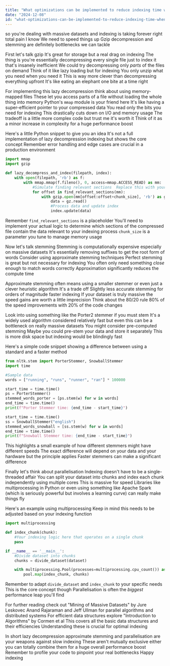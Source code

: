```yaml
---
title: "What optimizations can be implemented to reduce indexing time when processing large datasets, such as gzip decompression and stemming?"
date: "2024-12-08"
id: "what-optimizations-can-be-implemented-to-reduce-indexing-time-when-processing-large-datasets-such-as-gzip-decompression-and-stemming"
---
```


 so you're dealing with massive datasets and indexing is taking forever right  total pain I know  We need to speed things up  Gzip decompression and stemming are definitely bottlenecks we can tackle

First let's talk gzip  It's great for storage but a real drag on indexing  The thing is you're essentially decompressing every single file just to index it that's insanely inefficient  We could try decompressing only *parts* of the files on demand  Think of it like lazy loading but for indexing  You only unzip what you need when you need it  This is way more clever than decompressing everything upfront  It's like eating an elephant one bite at a time right


For implementing this lazy decompression think about using memory-mapped files  These let you access parts of a file without loading the whole thing into memory  Python's `mmap` module is your friend here  It's like having a super-efficient pointer to your compressed data  You read only the bits you need for indexing  This drastically cuts down on I/O and memory usage  The tradeoff is a little more complex code but trust me it's worth it  Think of it as a minor increase in complexity for a huge performance boost

Here's a little Python snippet to give you an idea  It's not a full implementation of lazy decompression indexing but shows the core concept  Remember error handling and edge cases are crucial in a production environment


```python
import mmap
import gzip

def lazy_decompress_and_index(filepath, index):
    with open(filepath, 'rb') as f:
        with mmap.mmap(f.fileno(), 0, access=mmap.ACCESS_READ) as mm:
            #Simulate finding relevant sections  Replace this with your actual logic
            for offset in find_relevant_sections(mm):
                with gzip.open(mm[offset:offset+chunk_size], 'rb') as gz:
                    data = gz.read()
                    #Process data and update index
                    index.update(data)
```

Remember `find_relevant_sections` is a placeholder  You'll need to implement your actual logic to determine which sections of the compressed file contain the data relevant to your indexing process  `chunk_size` is a parameter you tune to manage memory usage

Now let's talk stemming  Stemming is computationally expensive especially on massive datasets  It's essentially removing suffixes to get the root form of words   Consider using approximate stemming techniques  Perfect stemming is great but not necessary for indexing  You often only need something *close* enough to match words correctly  Approximation significantly reduces the compute time


Approximate stemming often means using a smaller stemmer or even just a clever heuristic algorithm  It's a trade off  Slightly less accurate stemming for orders of magnitude faster indexing  If your dataset is truly massive the speed gains are worth a little imprecision  Think about the 80/20 rule  80% of the speed improvements with 20% of the code changes


Look into using something like the Porter2 stemmer if you must stem  It's a widely used algorithm considered relatively fast but even this can be a bottleneck on really massive datasets  You might consider pre-computed stemming  Maybe you could pre-stem your data and store it separately  This is more disk space but indexing would be blindingly fast


Here's a simple code snippet showing a difference between using a standard and a faster method


```python
from nltk.stem import PorterStemmer, SnowballStemmer
import time

#Sample data
words = ["running", "runs", "runner", "ran"] * 100000

start_time = time.time()
ps = PorterStemmer()
stemmed_words_porter = [ps.stem(w) for w in words]
end_time = time.time()
print(f"Porter Stemmer time: {end_time - start_time}")

start_time = time.time()
ss = SnowballStemmer("english")
stemmed_words_snowball = [ss.stem(w) for w in words]
end_time = time.time()
print(f"Snowball Stemmer time: {end_time - start_time}")
```

This highlights a small example of how different stemmers might have different speeds  The exact difference will depend on your data and your hardware but the principle applies  Faster stemmers can make a significant difference


Finally let's think about parallelisation  Indexing doesn't have to be a single-threaded affair  You can split your dataset into chunks and index each chunk independently using multiple cores  This is massive for speed  Libraries like multiprocessing in Python or even using something like Apache Spark (which is seriously powerful but involves a learning curve) can really make things fly


Here's an example using multiprocessing  Keep in mind this needs to be adjusted based on your indexing function


```python
import multiprocessing

def index_chunk(chunk):
    #Your indexing logic here that operates on a single chunk
    pass

if __name__ == '__main__':
    #Divide dataset into chunks
    chunks = divide_dataset(dataset)

    with multiprocessing.Pool(processes=multiprocessing.cpu_count()) as pool:
        pool.map(index_chunk, chunks)

```

Remember to adapt `divide_dataset` and `index_chunk` to your specific needs  This is the core concept though  Parallelisation is often the *biggest* performance leap you'll find

For further reading check out "Mining of Massive Datasets" by Jure Leskovec Anand Rajaraman and Jeff Ullman for parallel algorithms and distributed systems  For efficient data structures explore "Introduction to Algorithms" by Cormen et al  This covers all the basic data structures and their efficiencies  Understanding these is crucial for optimal indexing



In short  lazy decompression approximate stemming and parallelisation are your weapons against slow indexing  These aren't mutually exclusive either you can totally combine them for a huge overall performance boost  Remember to profile your code to pinpoint your real bottlenecks  Happy indexing
